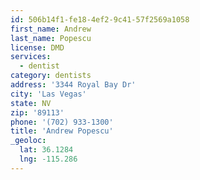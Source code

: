 ```yaml
---
id: 506b14f1-fe18-4ef2-9c41-57f2569a1058
first_name: Andrew
last_name: Popescu
license: DMD
services:
  - dentist
category: dentists
address: '3344 Royal Bay Dr'
city: 'Las Vegas'
state: NV
zip: '89113'
phone: '(702) 933-1300'
title: 'Andrew Popescu'
_geoloc:
  lat: 36.1284
  lng: -115.286
---
```

